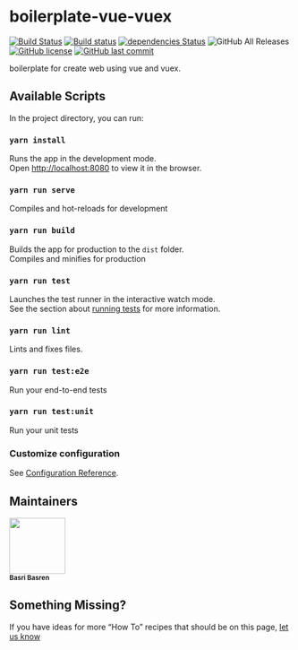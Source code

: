 # boilerplate-vue-vuex

[![Build Status](https://travis-ci.org/basribasren/boilerplate-react-redux.svg?branch=master)](https://travis-ci.org/basribasren/boilerplate-react-redux) [![Build status](https://ci.appveyor.com/api/projects/status/weuboxr8dwbpp0q2/branch/master?svg=true)](https://ci.appveyor.com/project/basribasren/boilerplate-react-redux/branch/master) [![dependencies Status](https://david-dm.org/basribasren/boilerplate-react-redux/status.svg)](https://david-dm.org/basribasren/boilerplate-react-redux) ![GitHub All Releases](https://img.shields.io/github/downloads/basribasren/boilerplate-react-redux/total.svg) [![GitHub license](https://img.shields.io/github/license/basribasren/boilerplate-react-redux.svg)](https://github.com/basribasren/boilerplate-react-redux/blob/master/LICENSE) [![GitHub last commit](https://img.shields.io/github/last-commit/basribasren/boilerplate-react-redux.svg)](https://github.com/basribasren/boilerplate-react-redux/commits/master)

boilerplate for create web using vue and vuex.

## Available Scripts

In the project directory, you can run:

### `yarn install`

Runs the app in the development mode.<br>
Open [http://localhost:8080](http://localhost:8080) to view it in the browser.

### `yarn run serve`

Compiles and hot-reloads for development

### `yarn run build`

Builds the app for production to the `dist` folder.<br>
Compiles and minifies for production

### `yarn run test`

Launches the test runner in the interactive watch mode.<br>
See the section about [running tests](#running-tests) for more information.

### `yarn run lint`

Lints and fixes files.

### `yarn run test:e2e`

Run your end-to-end tests

### `yarn run test:unit`

Run your unit tests

### Customize configuration

See [Configuration Reference](https://cli.vuejs.org/config/).

## Maintainers

<!-- ALL-CONTRIBUTORS-LIST:START - Do not remove or modify this section -->
<!-- prettier-ignore -->
<img src="https://avatars0.githubusercontent.com/u/25193994?v=4" width="100px;"/><br /><sub><b>Basri Basren</b></sub>

<!-- ALL-CONTRIBUTORS-LIST:END -->

## Something Missing?

If you have ideas for more “How To” recipes that should be on this page, [let us know](https://github.com/basribasren/boilerplate-react-redux/issues)
